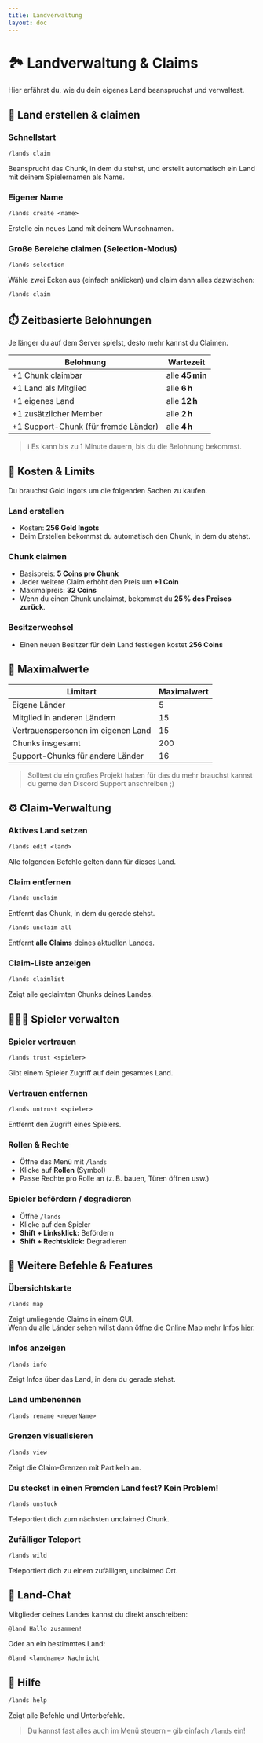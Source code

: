 ```yaml
---
title: Landverwaltung
layout: doc
---
```


# 🏞️ Landverwaltung & Claims

Hier erfährst du, wie du dein eigenes Land beanspruchst und verwaltest.


## 🧱 Land erstellen & claimen

### Schnellstart

```txt
/lands claim
```

Beansprucht das Chunk, in dem du stehst, und erstellt automatisch ein Land mit deinem Spielernamen als Name.

### Eigener Name

```txt
/lands create <name>
```

Erstelle ein neues Land mit deinem Wunschnamen.

### Große Bereiche claimen (Selection-Modus)

```txt
/lands selection
```

Wähle zwei Ecken aus (einfach anklicken) und claim dann alles dazwischen:

```txt
/lands claim
```

## ⏱️ Zeitbasierte Belohnungen

Je länger du auf dem Server spielst, desto mehr kannst du Claimen.

| Belohnung                  | Wartezeit     |
|---------------------------|---------------|
| +1 Chunk claimbar         | alle **45 min** |
| +1 Land als Mitglied      | alle **6 h**     |
| +1 eigenes Land           | alle **12 h**    |
| +1 zusätzlicher Member    | alle **2 h**     |
| +1 Support-Chunk (für fremde Länder) | alle **4 h**     |

> ℹ️ Es kann bis zu 1 Minute dauern, bis du die Belohnung bekommst.


## 💸 Kosten & Limits

Du brauchst Gold Ingots um die folgenden Sachen zu kaufen.

### Land erstellen

* Kosten: **256 Gold Ingots**
* Beim Erstellen bekommst du automatisch den Chunk, in dem du stehst.

### Chunk claimen

* Basispreis: **5 Coins pro Chunk**
* Jeder weitere Claim erhöht den Preis um **+1 Coin**
* Maximalpreis: **32 Coins**
* Wenn du einen Chunk unclaimst, bekommst du **25 % des Preises zurück**.

### Besitzerwechsel

* Einen neuen Besitzer für dein Land festlegen kostet **256 Coins**


## 🧱 Maximalwerte

| Limitart                        | Maximalwert |
|--------------------------------|-------------|
| Eigene Länder                  | 5           |
| Mitglied in anderen Ländern   | 15          |
| Vertrauenspersonen im eigenen Land | 15      |
| Chunks insgesamt               | 200         |
| Support-Chunks für andere Länder | 16        |

> Solltest du ein großes Projekt haben für das du mehr brauchst kannst du gerne den Discord Support anschreiben ;)


## ⚙️ Claim-Verwaltung

### Aktives Land setzen

```txt
/lands edit <land>
```

Alle folgenden Befehle gelten dann für dieses Land.

### Claim entfernen

```txt
/lands unclaim
```

Entfernt das Chunk, in dem du gerade stehst.

```txt
/lands unclaim all
```

Entfernt **alle Claims** deines aktuellen Landes.

### Claim-Liste anzeigen

```txt
/lands claimlist
```

Zeigt alle geclaimten Chunks deines Landes.


## 🧑‍🤝‍🧑 Spieler verwalten

### Spieler vertrauen

```txt
/lands trust <spieler>
```

Gibt einem Spieler Zugriff auf dein gesamtes Land.

### Vertrauen entfernen

```txt
/lands untrust <spieler>
```

Entfernt den Zugriff eines Spielers.

### Rollen & Rechte

* Öffne das Menü mit `/lands`
* Klicke auf **Rollen** (Symbol)
* Passe Rechte pro Rolle an (z. B. bauen, Türen öffnen usw.)

### Spieler befördern / degradieren

* Öffne `/lands`
* Klicke auf den Spieler
* **Shift + Linksklick:** Befördern
* **Shift + Rechtsklick:** Degradieren


## 📍 Weitere Befehle & Features

### Übersichtskarte

```txt
/lands map
```

Zeigt umliegende Claims in einem GUI.   
Wenn du alle Länder sehen willst dann öffne die [Online Map](http://map.cookieattack.de:5555/) mehr Infos [hier](/features/map.md).

### Infos anzeigen

```txt
/lands info
```

Zeigt Infos über das Land, in dem du gerade stehst.

### Land umbenennen

```txt
/lands rename <neuerName>
```

### Grenzen visualisieren

```txt
/lands view
```

Zeigt die Claim-Grenzen mit Partikeln an.

### Du steckst in einen Fremden Land fest? Kein Problem!

```txt
/lands unstuck
```

Teleportiert dich zum nächsten unclaimed Chunk.

### Zufälliger Teleport

```txt
/lands wild
```

Teleportiert dich zu einem zufälligen, unclaimed Ort.


## 💬 Land-Chat

Mitglieder deines Landes kannst du direkt anschreiben:

```txt
@land Hallo zusammen!
```

Oder an ein bestimmtes Land:

```txt
@land <landname> Nachricht
```


## 📘 Hilfe

```txt
/lands help
```

Zeigt alle Befehle und Unterbefehle.

> Du kannst fast alles auch im Menü steuern – gib einfach `/lands` ein!
